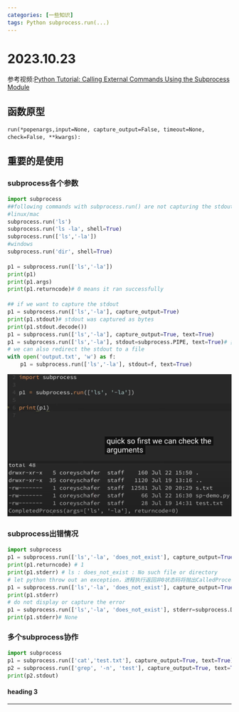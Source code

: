 ```yaml
---
categories: [一些知识]
tags: Python subprocess.run(...)
---
```

# 2023.10.23
参考视频:[Python Tutorial: Calling External Commands Using the Subprocess Module](https://www.youtube.com/watch?v=2Fp1N6dof0Y)
## 函数原型
`run(*popenargs,input=None, capture_output=False, timeout=None, check=False, **kwargs):`
## 重要的是使用
### subprocess各个参数
```python
import subprocess
##following commands with subprocess.run() are not capturing the stdout
#linux/mac
subprocess.run('ls') 
subprocess.run('ls -la', shell=True)
subprocess.run(['ls','-la'])
#windows
subprocess.run('dir', shell=True)

p1 = subprocess.run(['ls','-la'])
print(p1)
print(p1.args)
print(p1.returncode)# 0 means it ran successfully

## if we want to capture the stdout
p1 = subprocess.run(['ls','-la'], capture_output=True)
print(p1.stdout)# stdout was captured as bytes
print(p1.stdout.decode())
p1 = subprocess.run(['ls','-la'], capture_output=True, text=True)
p1 = subprocess.run(['ls','-la'], stdout=subprocess.PIPE, text=True)# 把输出导向至subprocess这个管道
# we can also redirect the stdout to a file
with open('output.txt', 'w') as f:
    p1 = subprocess.run(['ls','-la'], stdout=f, text=True)
```
![](2023-10-23-10-15-02.png)
### subprocess出错情况
```python
import subprocess
p1 = subprocess.run(['ls','-la', 'does_not_exist'], capture_output=True, text=True)
print(p1.returncode) # 1
print(p1.stderr) # ls : does_not_exist : No such file or directory 
# let python throw out an exception，进程执行返回非0状态码将抛出CalledProcessError异常
p1 = subprocess.run(['ls','-la', 'does_not_exist'], capture_output=True, text=True,check=True)
print(p1.stderr)
# do not display or capture the error
p1 = subprocess.run(['ls','-la', 'does_not_exist'], stderr=subprocess.DEVNULL)
print(p1.stderr)# None
```

### 多个subprocess协作
```python
import subprocess
p1 = subprocess.run(['cat','test.txt'], capture_output=True, text=True)
p2 = subprocess.run(['grep', '-n', 'test'], capture_output=True, text=True, input=p1.stdout) #grep -n：显示行号
print(p2.stdout)
```
#### heading 3
***